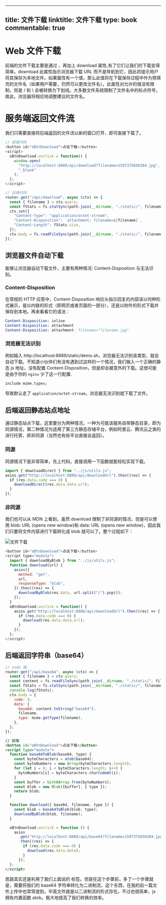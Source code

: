 
---
title: 文件下载
linktitle: 文件下载
type: book
commentable: true
---

# Web 文件下载

前端的文件下载主要是通过 <a> ，再加上 download 属性,有了它们让我们的下载变得简单。download 此属性指示浏览器下载 URL 而不是导航到它，因此将提示用户将其保存为本地文件。如果属性有一个值，那么此值将在下载保存过程中作为预填充的文件名（如果用户需要，仍然可以更改文件名）。此属性对允许的值没有限制，但是 / 和 \ 会被转换为下划线。大多数文件系统限制了文件名中的标点符号，故此，浏览器将相应地调整建议的文件名。

# 服务端返回文件流

我们只需要直接将后端返回的文件流以新的窗口打开，即可直接下载了。

```js
// 前端代码
<button id="oBtnDownload">点击下载</button>
<script>
  oBtnDownload.onclick = function() {
    window.open(
      "http://localhost:8888/api/download?filename=1597375650384.jpg",
      "_blank"
    );
  };
</script>

// 后端代码
router.get("/api/download", async (ctx) => {
  const { filename } = ctx.query;
  const fStats = fs.statSync(path.join(__dirname, "./static/", filename));
  ctx.set({
    "Content-Type": "application/octet-stream",
    "Content-Disposition": `attachment; filename=${filename}`,
    "Content-Length": fStats.size,
  });
  ctx.body = fs.readFileSync(path.join(__dirname, "./static/", filename));
});
```

## 浏览器文件自动下载

能够让浏览器自动下载文件，主要有两种情况: Content-Disposition 与无法识别。

### Content-Disposition

在常规的 HTTP 应答中，Content-Disposition 响应头指示回复的内容该以何种形式展示，是以内联的形式（即网页或者页面的一部分），还是以附件的形式下载并保存到本地。再来看看它的语法：

```s
Content-Disposition: inline
Content-Disposition: attachment
Content-Disposition: attachment; filename="filename.jpg"
```

### 浏览器无法识别

例如输入 http://localhost:8888/static/demo.sh，浏览器无法识别该类型，就会自动下载。不知道小伙伴们有没有遇到过这样的一个情况，我们输入一个正确的静态 js 地址，没有配置 Content-Disposition，但是却会被意外的下载。这很可能是由于你的 `nginx` 少了这一行配置.

```text
include mime.types;
```

导致默认走了 `application/octet-stream`，浏览器无法识别就下载了文件。

## 后端返回静态站点地址

通过静态站点下载，这里要分为两种情况，一种为可能该服务自带静态目录，即为同源情况，第二种情况为适用了第三方静态存储平台，例如阿里云、腾讯云之类的进行托管，即非同源（当然也有些平台直接会返回）。

### 同源

同源情况下是非常简单，先上代码，直接调用一下函数就能轻松实现下载。

```js
import { downloadDirect } from "../js/utils.js";
axios.get("http://localhost:8888/api/downloadUrl").then((res) => {
  if (res.data.code === 0) {
    downloadDirect(res.data.data.url);
  }
});
```

### 非同源

我们也可以从 MDN 上看到，虽然 download 限制了非同源的情况，但是可以使用 blob: URL (opens new window)和 data: URL (opens new window)，因此我们只要将文件内容进行下载转化成 blob 就可以了。整个过程如下：

![文件下载](https://assets.ng-tech.icu/item/20221225154923.png)

```js
<button id="oBtnDownload">点击下载</button>
<script type="module">
  import { downloadByBlob } from "../js/utils.js";
  function download(url) {
    axios({
      method: "get",
      url,
      responseType: "blob",
    }).then((res) => {
      downloadByBlob(res.data, url.split("/").pop());
    });
  }
  oBtnDownload.onclick = function() {
    axios.get("http://localhost:8888/api/downloadUrl").then((res) => {
      if (res.data.code === 0) {
        download(res.data.data.url);
      }
    });
  };
</script>
```

## 后端返回字符串（base64）

```js
// node 端
router.get("/api/base64", async (ctx) => {
  const { filename } = ctx.query;
  const content = fs.readFileSync(path.join(__dirname, "./static/", filename));
  const fStats = fs.statSync(path.join(__dirname, "./static/", filename));
  console.log(fStats);
  ctx.body = {
    code: 0,
    data: {
      base64: content.toString("base64"),
      filename,
      type: mime.getType(filename),
    },
  };
});
```

```html
// 前端
<button id="oBtnDownload">点击下载</button>
<script type="module">
  function base64ToBlob(base64, type) {
    const byteCharacters = atob(base64);
    const byteNumbers = new Array(byteCharacters.length);
    for (let i = 0; i < byteCharacters.length; i++) {
      byteNumbers[i] = byteCharacters.charCodeAt(i);
    }
    const buffer = Uint8Array.from(byteNumbers);
    const blob = new Blob([buffer], { type });
    return blob;
  }

  function download({ base64, filename, type }) {
    const blob = base64ToBlob(blob, type);
    downloadByBlob(blob, filename);
  }

  oBtnDownload.onclick = function () {
    axios
      .get("http://localhost:8888/api/base64?filename=1597375650384.jpg")
      .then((res) => {
        if (res.data.code === 0) {
          download(res.data.data);
        }
      });
  };
</script>
```

思路其实还是利用了我们上面说的 <a> 标签。但是在这个步骤前，多了一个步骤就是，需要将我们的 base64 字符串转化为二进制流，这个东西，在我的前一篇文件上传中也常常提到，毕竟文件就是以二进制流的形式存在。不过也很简单，js 拥有内置函数 atob。极大地提高了我们转换的效率。

    